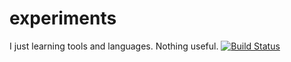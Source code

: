 # experiments
I just learning tools and languages. Nothing useful.
[![Build Status](https://travis-ci.org/asakura-kazumi/experiments.svg)](https://travis-ci.org/asakura-kazumi/experiments)
